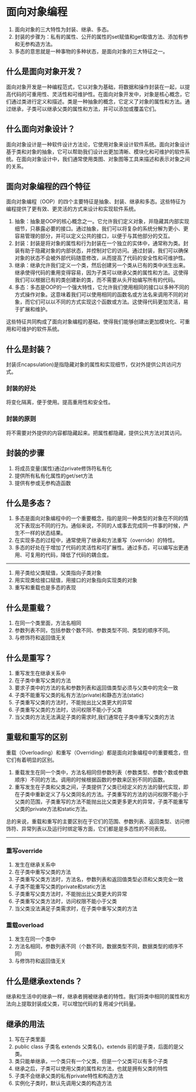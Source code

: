 # 面向对象编程

1. 面向对象的三大特性为封装、继承、多态。
2. 封装的步骤为：私有的属性、公开的属性的set赋值和get取值方法、添加有参和无参构造方法。
3. 多态的意思就是一种事物的多种状态，是面向对象的三大特征之一。


## 什么是面向对象开发？
面向对象开发是一种编程范式，它以对象为基础，将数据和操作封装在一起，以提高代码的可重用性、灵活性和可维护性。在面向对象开发中，对象是核心概念，它们通过类进行定义和描述。类是一种抽象的概念，它定义了对象的属性和方法。通过继承，子类可以继承父类的属性和方法，并可以添加或覆盖它们。

## 什么面向对象设计？
面向对象设计是一种软件设计方法论，它使用对象来设计软件系统。面向对象设计基于类和对象的抽象，它可以帮助我们设计出更加清晰、模块化和可维护的软件系统。在面向对象设计中，我们通常使用类图、对象图等工具来描述和表示对象之间的关系。

## 面向对象编程的四个特征

面向对象编程（OOP）的四个主要特征是抽象、封装、继承和多态。这些特征为编程提供了更有效、更灵活的方式来设计和实现软件系统。

1. 抽象：抽象是OOP的核心概念之一。它允许我们定义对象，并隐藏其内部实现细节，只暴露必要的接口。通过抽象，我们可以将复杂的系统分解为更小、更容易管理的部分，并可以定义公共的接口，以便于与其他部分的交互。
2. 封装：封装是将对象的属性和行为封装在一个独立的实体中，通常称为类。封装有助于隐藏对象的内部状态，并控制对它的访问。通过封装，我们可以确保对象的状态不会被外部代码随意修改，从而提高了代码的安全性和可维护性。
3. 继承：继承允许我们定义一个类，然后创建另一个类从已有的类中派生出来。继承使得代码的重用变得容易，因为子类可以继承父类的属性和方法。这使得我们可以根据已有的类创建新的类，而不需要从头开始编写所有的代码。
4. 多态：多态是OOP的一个强大特性，它允许我们使用相同的接口以多种不同的方式操作对象。这意味着我们可以使用相同的函数名或方法名来调用不同的对象，而它们可以以不同的方式实现这个函数或方法。这使得代码更加灵活，易于扩展和维护。

这些特征共同构成了面向对象编程的基础，使得我们能够创建出更加模块化、可重用和可维护的软件系统。

## 什么是封装？
封装(Encapsulation)是指隐藏对象的属性和实现细节，仅对外提供公共访问方式。

### 封装的好处
将变化隔离，便于使用。提高重用性和安全性。

### 封装的原则
将不需要对外提供的内容都隐藏起来。把属性都隐藏，提供公共方法对其访问。

## 封装的步骤
1. 将成员变量(属性)通过private修饰符私有化
2. 提供所有私有化属性的get/set方法
3. 提供有参或无参构造函数

## 什么是多态？

1. 多态是面向对象编程中的一个重要概念，指的是同一种类型的对象在不同的情况下表现出不同的行为。通俗来说，不同的人或事去完成同一件事的时候，产生不一样的状态结果。
2. 在实现多态的过程中，通常使用了继承和方法重写（override）的特性。
3. 多态的好处在于增加了代码的灵活性和可扩展性。通过多态，可以编写出更通用、可复用的代码，降低了代码的耦合度。

---

1. 用子类给父类赋值，父类指向子类对象
2. 用实现类给接口赋值，用接口的对象指向实现类的对象
3. 重写和重载也是多态的表现

## 什么是重载？
1. 在同一个类里面，方法名相同
2. 参数列表不同，包括参数个数不同、参数类型不同、类型的顺序不同。
3. 与修饰符和返回值无关

## 什么是重写？
1. 重写发生在继承关系中
2. 在子类中重写父类的方法
3. 要求子类中的方法的名和参数列表和返回值类型必须与父类中的完全一致
4. 子类不能重写父类的私有方法(private)和静态方法(static)
5. 子类重写父类的方法时，不能抛出比父类更大的异常
6. 子类重写父类的方法时，访问权限不能小于父类
7. 当父类的方法无法满足子类的需求时,我们通常在子类中重写父类的方法

## 重载和重写的区别

重载（Overloading）和重写（Overriding）都是面向对象编程中的重要概念，但它们有着明显的区别。

1. 重载发生在同一个类中，方法名相同但参数列表（参数类型、参数个数或参数顺序）不同的方法。调用的时候根据函数的参数来区别不同的函数。
2. 重写发生在子类和父类之间，子类提供了父类已经定义的方法的替代实现，即在子类中重新定义了与父类同名的方法。子类重写的方法的访问权限不能小于父类的范围，子类重写的方法不能抛出比父类更多更大的异常，子类不能重写父类的private方法和static方法。

总的来说，重载和重写的主要区别在于它们的范围、参数列表、返回类型、访问修饰符、异常列表以及运行时绑定等方面，它们都是是多态性的不同表现。

--- 

### 重写override
1. 发生在继承关系中
2. 在子类中重写父类的方法
3. 子类重写父类方法时，方法名，参数列表和返回值类型必须和父类完全一致
4. 子类不能重写父类的private和static方法
5. 子类重写父类方法时，不能抛出比父类更大的异常
6. 子类重写父类方法时，访问权限不能小于父类
7. 当父类没法满足子类需求时，在子类中重写父类的方法

### 重载overload
1. 发生在同一个类中
2. 方法名相同，参数列表不同（个数不同，数据类型不同，数据类型的顺序不同）
3. 与修饰符和返回值无关


## 什么是继承extends？
继承和生活中的继承一样，继承者拥被继承者的特性。我们将类中相同的属性和方法向上提取封装成父类，可以增加代码的复用减少代码量。

## 继承的用法
1. 写在子类里面
2. public class 子类名 extends 父类名{}。extends 前的是子类，后面的是父类。
3. 类只能单继承，一个类只有一个父类，但是一个父类可以有多个子类
4. 继承之后，子类可以使用父类的属性和方法，也就是拥有父类的特性
5. 子类不会继承父类的私有private特性和构造方法
6. 实例化子类时，默认先调用父类的构造方法
